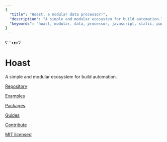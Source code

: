 ```yaml
---
{
  "title": "Hoast, a modular data processor!",
  "description": "A simple and modular ecosystem for build automation.",
  "keywords": "hoast, modular, data, processor, javascript, static, page, generator"
}
---
```


ʕ ˵•ᴥ•ʔ

# Hoast

A simple and modular ecosystem for build automation.

[Repository](https://www.github.com/hoast/hoast#readme)

[Examples](https://github.com/hoast/hoast/tree/master/examples#readme)

[Packages](https://github.com/hoast/hoast/tree/master/packages#readme)

[Guides](https://github.com/hoast/hoast/tree/master/guides#readme)

[Contribute](https://github.com/hoast/hoast/blob/master/CONTRIBUTING.md)

[MIT licensed](https://github.com/hoast/hoast/blob/master/LICENSE)
